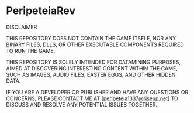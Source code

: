# PeripeteiaRev

DISCLAIMER

THIS REPOSITORY DOES NOT CONTAIN THE GAME ITSELF, NOR ANY BINARY FILES, DLLS, OR OTHER EXECUTABLE COMPONENTS REQUIRED TO RUN THE GAME.

THIS REPOSITORY IS SOLELY INTENDED FOR DATAMINING PURPOSES, AIMED AT DISCOVERING INTERESTING CONTENT WITHIN THE GAME, SUCH AS IMAGES, AUDIO FILES, EASTER EGGS, AND OTHER HIDDEN DATA.

IF YOU ARE A DEVELOPER OR PUBLISHER AND HAVE ANY QUESTIONS OR CONCERNS, PLEASE CONTACT ME AT [peripeteia1337@riseup.net] TO DISCUSS AND RESOLVE ANY POTENTIAL ISSUES TOGETHER.
